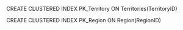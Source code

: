 

CREATE CLUSTERED INDEX PK_Territory ON Territories(TerritoryID)  

CREATE CLUSTERED INDEX PK_Region ON Region(RegionID)  

